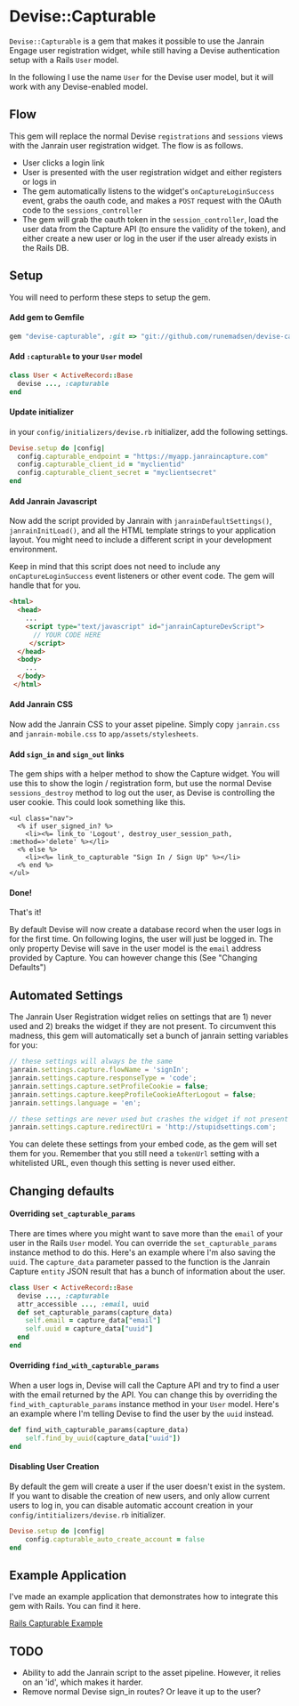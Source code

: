 # Devise::Capturable

`Devise::Capturable` is a gem that makes it possible to use the Janrain Engage user registration widget, while still having a Devise authentication setup with a Rails `User` model.

In the following I use the name `User` for the Devise user model, but it will work with any Devise-enabled model.

## Flow

This gem will replace the normal Devise `registrations` and `sessions` views with the Janrain user registration widget. The flow is as follows.

* User clicks a login link
* User is presented with the user registration widget and either registers or logs in
* The gem automatically listens to the widget's `onCaptureLoginSuccess` event, grabs the oauth code, and makes a `POST` request with the OAuth code to the `sessions_controller`
* The gem will grab the oauth token in the `session_controller`, load the user data from the Capture API (to ensure the validity of the token), and either create a new user or log in the user if the user already exists in the Rails DB.

## Setup

You will need to perform these steps to setup the gem.

#### Add gem to Gemfile

```ruby
gem "devise-capturable", :git => "git://github.com/runemadsen/devise-capturable.git"
```

#### Add `:capturable` to your `User` model

```ruby
class User < ActiveRecord::Base
  devise ..., :capturable
end
```

#### Update initializer

in your `config/initializers/devise.rb` initializer, add the following settings.

```ruby
Devise.setup do |config|
  config.capturable_endpoint = "https://myapp.janraincapture.com"  
  config.capturable_client_id = "myclientid"
  config.capturable_client_secret = "myclientsecret"
end
```

#### Add Janrain Javascript

Now add the script provided by Janrain with `janrainDefaultSettings()`, `janrainInitLoad()`, and all the HTML template strings to your application layout. You might need to include a different script in your development environment.

Keep in mind that this script does not need to include any `onCaptureLoginSuccess` event listeners or other event code. The gem will handle that for you.

```html
<html>
  <head>
  	...
    <script type="text/javascript" id="janrainCaptureDevScript">
      // YOUR CODE HERE
     </script>
  </head>
  <body>
  	...
  </body>
 </html>
```

#### Add Janrain CSS

Now add the Janrain CSS to your asset pipeline. Simply copy `janrain.css` and `janrain-mobile.css` to `app/assets/stylesheets`.

#### Add `sign_in` and `sign_out` links

The gem ships with a helper method to show the Capture widget. You will use this to show the login / registration form, but use the normal Devise `sessions_destroy` method to log out the user, as Devise is controlling the user cookie. This could look something like this.

```erb
<ul class="nav">
  <% if user_signed_in? %>
    <li><%= link_to 'Logout', destroy_user_session_path, :method=>'delete' %></li>
  <% else %>
    <li><%= link_to_capturable "Sign In / Sign Up" %></li>
  <% end %>
</ul>
```

#### Done!

That's it! 

By default Devise will now create a database record when the user logs in for the first time. On following logins, the user will just be logged in. The only property Devise will save in the user model is the `email` address provided by Capture. You can however change this (See "Changing Defaults")

## Automated Settings

The Janrain User Registration widget relies on settings that are 1) never used and 2) breaks the widget if they are not present. To circumvent this madness, this gem will automatically set a bunch of janrain setting variables for you:

```javascript
// these settings will always be the same
janrain.settings.capture.flowName = 'signIn';
janrain.settings.capture.responseType = 'code';
janrain.settings.capture.setProfileCookie = false;
janrain.settings.capture.keepProfileCookieAfterLogout = false;
janrain.settings.language = 'en';

// these settings are never used but crashes the widget if not present
janrain.settings.capture.redirectUri = 'http://stupidsettings.com';
```

You can delete these settings from your embed code, as the gem will set them for you. Remember that you still need a `tokenUrl` setting with a whitelisted URL, even though this setting is never used either.

## Changing defaults


#### Overriding `set_capturable_params`

There are times where you might want to save more than the `email` of your user in the Rails `User` model. You can override the `set_capturable_params` instance method to do this. Here's an example where I'm also saving the `uuid`. The `capture_data` parameter passed to the function is the Janrain Capture `entity` JSON result that has a bunch of information about the user.

```ruby
class User < ActiveRecord::Base
  devise ..., :capturable
  attr_accessible ..., :email, uuid
  def set_capturable_params(capture_data)
  	self.email = capture_data["email"]
  	self.uuid = capture_data["uuid"]
  end
end
```

#### Overriding `find_with_capturable_params`

When a user logs in, Devise will call the Capture API and try to find a user with the email returned by the API. You can change this by overriding the `find_with_capturable_params` instance method in your `User` model. Here's an example where I'm telling Devise to find the user by the `uuid` instead.

```ruby
def find_with_capturable_params(capture_data)
	self.find_by_uuid(capture_data["uuid"])
end
```

#### Disabling User Creation

By default the gem will create a user if the user doesn't exist in the system. If you want to disable the creation of new users, and only allow current users to log in, you can disable automatic account creation in your `config/intitializers/devise.rb` initializer.

```ruby
Devise.setup do |config|
	config.capturable_auto_create_account = false
end
```

## Example Application

I've made an example application that demonstrates how to integrate this gem with Rails. You can find it here.

[Rails Capturable Example](https://github.com/runemadsen/capture_example)

## TODO

* Ability to add the Janrain script to the asset pipeline. However, it relies on an 'id', which makes it harder.
* Remove normal Devise sign_in routes? Or leave it up to the user?

